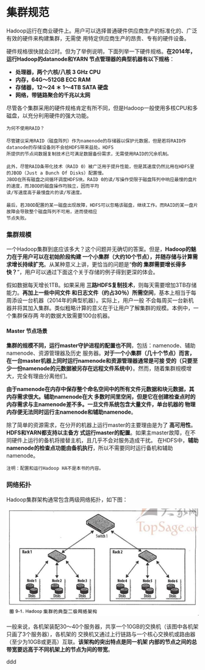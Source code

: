 集群规范
=================================================================================
Hadoop运行在商业硬件上。用户可以选择普通硬件供应商生产的标准化的、广泛有效的硬件来构建集群，无需使
用特定供应商生产的昂贵、专有的硬件设备。

硬件规格很快就会过时。但为了举例说明，下面列举一下硬件规格。**在2014年，运行Hadoop的datanode和YARN
节点管理器的典型机器有以下规格**：
+ **处理器，两个六核/八核 3 GHz CPU**
+ **内存，64G～512GB ECC RAM**
+ **存储器，12～24 ＊ 1～4TB  SATA 硬盘**
+ **网络，带链路聚合的千兆以太网**

尽管各个集群采用的硬件规格肯定有所不同，但是Hadoop一般使用多核CPU和多磁盘，以充分利用硬件的强大功能。
```
为何不使用RAID？

尽管建议采用RAID（磁盘阵列）作为namenode的存储器以保护元数据，但是若将RAID作datanode的存储设备则不会给HDFS带来益处。HDFS
所提供的节点间数据复制技术已可满足数据备份需求，无需使用RAID的冗余机制。

此外，尽管RAID条带化技术（RAID 0）被广泛用于提升性能，但是其速度仍然比用在HDFS里的JBOD（Just a Bunch Of Disks）配置慢。
JBOD在所有磁盘之间循环调度HDFS块。RAID 0的读/写操作受限于磁盘阵列中响应最慢的盘片的速度，而JBOD的磁盘操作均独立，因而平均
读/写速度高于最慢盘片的读/写速度。

最后，若JBOD配置的某一磁盘出现故障，HDFS可以忽略该磁盘，继续工作。而RAID的某一盘片故障会导致整个磁盘阵列不可用，进而使相应
节点失败。
```

### 集群规模
一个Hadoop集群到底应该多大？这个问题并无确切的答案。但是，**Hadoop的魅力在于用户可以在初始阶段构建
一个小集群（大约10个节点），并随存储与计算需求增长持续扩充**。从某种意义上讲，更恰当的问题是“**你的
集群需要增长得多快？**”，用户可以通过下面这个关于存储的例子得到更深的体会。

假如数据每天增长1TB。如果采用 **三路HDFS复制技术**，则每天需要增加3TB存储能力。**再加上一些中间文件
和日志文件（约占30％）所需空间**，基本上相当于每周添设一台机器（2014年的典型机器）。实际上，用户一般
不会每周买一台新机器并将其加入集群。类似粗略计算的意义在于让用户了解集群的规模。本例中，一个集群保存两
年的数据大致需要100台机器。

#### Master 节点场景
**集群的规模不同，运行master守护进程的配置也不同**，包括：namenode、辅助namenode、资源管理器及历史
服务器。**对于一个小集群（几十个节点）而言，在一台master机器上同时运行namenode和资源管理器通常是可接
受的（只要至少一份namenode的元数据被另存在远程文件系统中）**。然而，随着集群规模增大，完全有理由分离他们。

**由于namenode在内存中保存整个命名空间中的所有文件元数据和块元数据，其内存需求很大。辅助namenode在大
多数时间里空闲，但是它在创建检查点时的内存需求与主namenode差不多。一旦文件系统包含大量文件，单台机器的
物理内存便无法同时运行主namenode和辅助namenode**。

除了简单的资源需求，在分开的机器上运行master的主要理由是为了 **高可用性**。**HDFS和YARN都支持以主备方
式运行master的配置**。如果主master故障，在不同硬件上运行的备机将接替主机，且几乎不会对服务造成干扰。
在HDFS中，**辅助namenode的检查点功能由备机执行**，所以不需要同时运行备机和辅助namenode。
```
注明：配置和运行Hadoop HA不是本书的内容。
```

### 网络拓扑
Hadoop集群架构通常包含两级网络拓扑，如下图：

![Hadoop集群的典型二级网络架构](img/p1.jpg)

一般来说，各机架装配30～40个服务器，共享一个10GB的交换机（该图中各机架只画了3个服务器），各机架的
交换机又通过上行链路与一个核心交换机或路由器（至少为10GB或更高）互联。**该架构的突出特点是同一机架
内部的节点之间的总带宽要远高于不同机架上的节点为间的带宽**。











































ddd
